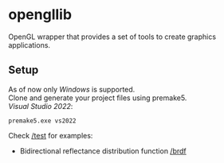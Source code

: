 # opengllib

OpenGL wrapper that provides a set of tools to create graphics applications.

## Setup

As of now only *Windows* is supported.  
Clone and generate your project files using premake5.  
*Visual Studio 2022*:
```
premake5.exe vs2022
```

Check [/test](/test/) for examples:
* Bidirectional reflectance distribution function [/brdf](/test/brdf/)
